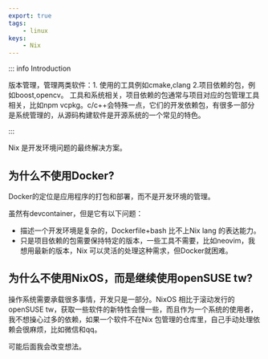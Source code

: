 ```yaml
---
export: true
tags:
    - linux
keys:
    - Nix
---
```


::: info Introduction

版本管理，管理两类软件：1. 使用的工具例如cmake,clang 2.项目依赖的包，例如boost,opencv。
工具和系统相关，项目依赖的包通常与项目对应的包管理工具相关，比如npm vcpkg。c/c++会特殊一点，它们的开发依赖包，有很多一部分是系统管理的，从源码构建软件是开源系统的一个常见的特色。

:::

Nix 是开发环境问题的最终解决方案。

## 为什么不使用Docker?

Docker的定位是应用程序的打包和部署，而不是开发环境的管理。

虽然有devcontainer，但是它有以下问题：

- 描述一个开发环境是复杂的，Dockerfile+bash 比不上Nix lang 的表达能力。
- 只是项目依赖的包需要保持特定的版本，一些工具不需要，比如neovim，我想用最新的版本，Nix 可以灵活的处理这种需求，但Docker就困难。


## 为什么不使用NixOS，而是继续使用openSUSE tw?

操作系统需要承载很多事情，开发只是一部分。NixOS 相比于滚动发行的openSUSE tw，获取一些软件的新特性会慢一些，而且作为一个系统的使用者，我不想操心过多的依赖，如果一个软件不在Nix 包管理的仓库里，自己手动处理依赖会很麻烦，比如微信和qq。

可能后面我会改变想法。
